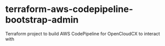 # terraform-aws-codepipeline-bootstrap-admin
Terraform project to build AWS CodePipeline for OpenCloudCX to interact with
